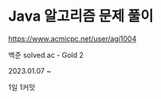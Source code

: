 # Java 알고리즘 문제 풀이
https://www.acmicpc.net/user/agi1004

백준 solved.ac - Gold 2

2023.01.07 ~

1일 1커밋
